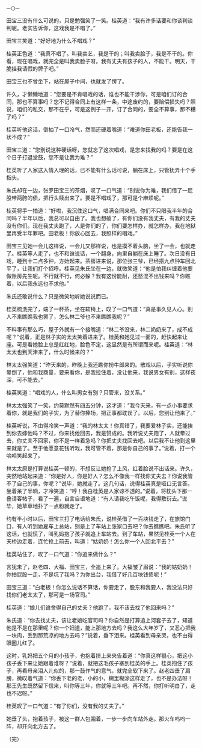     一〇一 

   田宝三没有什么可说的，只是勉强笑了一笑。桂英道：“我有许多话要和你谈判谈判呢。老实告诉你，这戏我是不唱了。”

   田宝三笑道：“好好地为什么不唱戏？”

   桂英正色道：“我真不唱了。叫我卖艺，我是干的；叫我卖脸子，我是不干的。你看，现在唱戏，就完全是叫我卖脸子呀。我有丈夫有孩子的人，不能干。明天，干脆挂我请假的牌子吧。”

   田宝三也不曾坐下，站在屋子中间，也就发了愣了。

   许久，才懒懒地道：“您要是不肯唱戏的话，谁也不能干涉你，可是咱们订的合同，那也不算事吗？您不记得合同上有这样一条，中途废约的，要赔偿损失吗？照说，咱们的私交，那不在乎，可是这例子一开，订了合同的，要全不算事，那不糟了吗？”

   桂英听他这话，倒抽了一口冷气，然而还硬着嘴道：“难道你田老板，还能告我一状不成？”

   田宝三道：“您别说这种硬话呀，您就忘了这次唱戏，是您来找我的吗？要是在这个日子打退堂鼓，您不是让我为难？”

   桂英听了人家这入情入理的话，已不能有什么话可说，躺在床上，只管抚弄十个手指头。

   朱氏却在一边，张罗田宝三的茶烟，叹了一口气道：“别说你为难，我们借了一屁股带两胯的债，把行头赎出来了。要是不唱戏了，那可是个麻烦呢。”

   桂英将手一拍道：“好啦，我沉住这口气，唱满合同来吧。你们不只限我半年的合同吗？半年以后，我总可以自由了。我也想破了，有你们没有我丈夫，有我的丈夫没有你们。现在我丈夫跑了，人是你们的了，你们要怎样办，就怎样办，我在地狱里再受半年罪吧。田老板！你放心回去，我照样的唱戏。”

   田宝三见她一会儿这样说，一会儿又那样说，也是摸不着头脑，坐了一会，也就走了。桂英等人走了，也不和谁说话，一个翻身，向里自躺在床上睡了。次日没有日戏，睡到十二点多钟，方始起来。茶房进来说，那位张三爷，已经搭九点钟车回北平了，让我们打个招呼。桂英见朱氏坐在一边，就微笑道：“他是怕我纠缠着他要做账房先生呢。不行就不行，何必躲？我有这份能耐，还愁混不出钱来吗？你瞧着，以后我永远也不求他。”

   朱氏还敢说什么？只是微笑地听她说说而已。

   桂英梳洗完了，端了一杯茶，坐在软椅上，叹了一口气道：“真是事久见人心。别人不来瞧瞧我也罢了，怎么林二爷也不来瞧瞧我呢？”

   不料事有那么巧，屋子外就有一个接嘴道：“林二爷没来，林二奶奶来了，成不成呢？”说着，正是林子实的太太笑着进来了。桂英和她见过一面的，赶快起来让座。可是看她脸上总是红红地，脸色不定，这显然是有所谓而来呢。桂英道：“林太太也到天津来了，什么时候来的？”

   林太太强笑道：“昨天来的，昨晚上我还瞧你扮牛郎来的。散戏以后，子实听说你晕倒了，他和我商量，要来看你，是我拉住着，没让他来，我说男女有别，这样夜深，可不能去。”

   桂英笑道：“唱戏的人，什么叫男女有别？只管来，没关系。”

   林太太强笑了一笑，约莫默然有四五分钟，这才道：“我今天来，有一点小事要求着你，就是我们的子实，为了替你捧场，把正事都耽误了。以后，您别让他来了。”

   桂英听说，不由得冷笑一声道：“我的林太太！你真错了，我要爱林子实，还能挨到你去嫁他吗？不过，你来找他回去，我是赞成的。我听说丈夫跑了，人就晕过去，你丈夫不回家，你不是一样着急吗？你把丈夫找回去吧。以后我不让他到这里来就是了。至于他愿意花钱听戏，我可管不着，那是你自己的事了。”说着，打一个哈哈笑起来了。

   林太太原是打算说桂英一顿的，不想反让她抢了上风，红着脸说不出话来。许久，突然地站起来道：“你是好人，你是好人？怎么不像我一样找你丈夫去？你说我管不了自己的事，你呢？”说毕，她就走了。这几句话，说得桂英真是哑口无言答。坐着呆了半晌，才冷笑道：“哼！我白桂英是人家谅不透的。”说着，将枕头下那一叠请客帖子，看了一遍，自言自语地道：“有人请我吃午饭呢，我得敷衍去。”说毕，她草草地扑了一点粉就走了。

   约有半小时以后，田宝三打了电话给朱氏，说桂英借了一百块钱走了，在旅馆门口，有人听到她雇车上总站，别是上了车站上张家口去吧？你去瞧瞧吧。朱氏听了这话，也就慌了，叫乳妈抱了孩子就追上车站去。到了车站，果然见桂英一个人在天桥边走着，连忙抢上前去，叫道：“姑奶奶！怎么你一个人回北平去？”

   桂英站住了，叹了一口气道：“你追来做什么？”

   言犹未了，赵老四、大福、田宝三，全追上来了。大福皱了眉说：“我的姑奶奶！你拍屁股一走，不是坑了我吗？为你出台，我借了好几百块钱债呢！”

   田宝三道：“白老板！你怎么说话不算话，你要走了，股东和我要人，我没法只好找你们老太太了，那可是一场官司。”

   桂英道：“娘儿们谁舍得自己的丈夫？他跑了，我不该去找了他回来吗？”

   朱氏道：“你去找丈夫，该让老娘吃官司吗？你自然是打算追上河套子去了，知道他是不是在那里呢？你一个妇道，能上那地方去吗？我这么大年岁了，又忍心把我一块肉，丢到那荒凉的地方去吗？”说着，垂下泪来。桂英看到母亲哭，也不由得眼圈儿红了。

   这时，乳妈把五个月的小孩子，也抱着挤上来央告着道：“你真这样狠心，把这小孩子丢下来让她跟着谁呀？”说着，就把这毛孩子塞到桂英的手上。桂英抱住了孩子，再看母亲泪人儿似的，那一鼓作气的意气，就完全软下来了。赵老四垂了肩膀，微叹着气道：“你丢下老的老，小的小，糊里糊涂这样走了，也不是办法呀！那王先生既然留下信来，叫你等三年，你就等三年吧。再不然，你打听明白了，走也不迟呀。”

   桂英叹了一口气道：“有了你们，没有我的丈夫了。”

   她垂了头，抱着孩子，被这一群人包围着，一步一步向车站外走。那火车呜呜一阵，却开向北方去了。

   （完）

